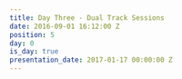 ```yaml
---
title: Day Three - Dual Track Sessions
date: 2016-09-01 16:12:00 Z
position: 5
day: 0
is_day: true
presentation_date: 2017-01-17 00:00:00 Z
---
```


